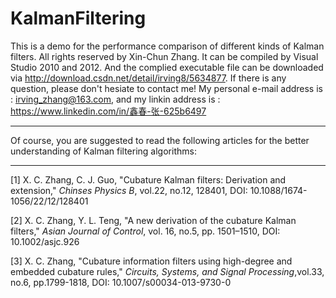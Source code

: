 # KalmanFiltering

This is a demo for the performance comparison of different kinds of Kalman filters. All rights reserved by Xin-Chun Zhang.
It can be compiled by Visual Studio 2010 and 2012. And the complied executable file can be downloaded via http://download.csdn.net/detail/irving8/5634877. If there is any question, please don't hesiate to contact me! My personal e-mail address is : irving_zhang@163.com, and my linkin address is : https://www.linkedin.com/in/鑫春-张-625b6497  

******

Of course, you are suggested to read the following articles for the better understanding of Kalman filtering algorithms:
******  

[1] X. C. Zhang, C. J. Guo, "Cubature Kalman filters: Derivation and extension," *Chinses Physics B*, vol.22, no.12, 128401, DOI: 10.1088/1674-1056/22/12/128401  

[2] X. C. Zhang, Y. L. Teng, "A new derivation of the cubature Kalman filters," *Asian Journal of Control*, vol. 16, no.5, pp. 1501–1510, DOI: 10.1002/asjc.926  

[3] X. C. Zhang, "Cubature information filters using high-degree and embedded cubature rules," *Circuits, Systems, and Signal Processing*,vol.33, no.6, pp.1799-1818, DOI: 10.1007/s00034-013-9730-0  


